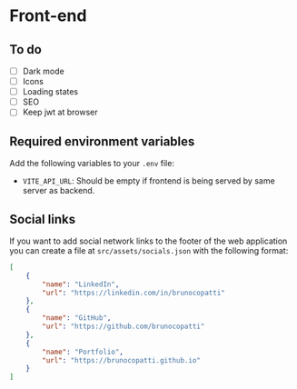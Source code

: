 # Front-end

## To do

- [ ] Dark mode
- [ ] Icons
- [ ] Loading states
- [ ] SEO
- [ ] Keep jwt at browser

## Required environment variables

Add the following variables to your `.env` file:

- `VITE_API_URL`: Should be empty if frontend is being served by same server as backend.

## Social links

If you want to add social network links to the footer of the web application you can create a file at `src/assets/socials.json` with the following format:

```json
[
	{
		"name": "LinkedIn",
		"url": "https://linkedin.com/in/brunocopatti"
	},
	{
		"name": "GitHub",
		"url": "https://github.com/brunocopatti"
	},
	{
		"name": "Portfolio",
		"url": "https://brunocopatti.github.io"
	}
]
```